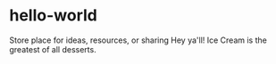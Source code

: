 # hello-world
Store place for ideas, resources, or sharing
Hey ya'll! Ice Cream is the greatest of all desserts.
